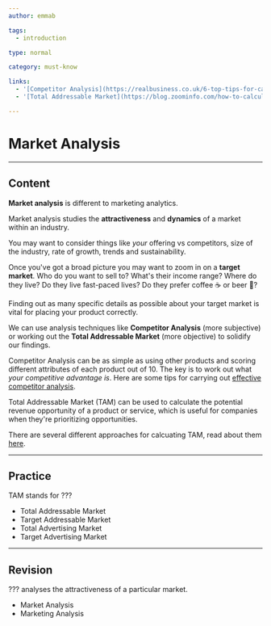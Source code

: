 ```yaml
---
author: emmab

tags:
  - introduction

type: normal

category: must-know

links:
  - '[Competitor Analysis](https://realbusiness.co.uk/6-top-tips-for-carrying-out-a-thorough-competitor-analysis/){website}'
  - '[Total Addressable Market](https://blog.zoominfo.com/how-to-calculate-total-addressable-market/#:~:text=To%20calculate%20your%20market%20size,your%20company%20service%20or%20product.){website}'

---
```

# Market Analysis

---
## Content

**Market analysis** is different to marketing analytics. 

Market analysis studies the **attractiveness** and **dynamics** of a market within an industry.

You may want to consider things like *your* offering vs competitors, size of the industry, rate of growth, trends and sustainability. 

Once you've got a broad picture you may want to zoom in on a **target market**. Who do you want to sell to? What's their income range? Where do they live? Do they live fast-paced lives? Do they prefer coffee ☕️ or beer 🍺? 

Finding out as many specific details as possible about your target market is vital for placing your product correctly.

We can use analysis techniques like **Competitor Analysis** (more subjective) or working out the **Total Addressable Market** (more objective) to solidify our findings.

Competitor Analysis can be as simple as using other products and scoring different attributes of each product out of 10. The key is to work out what *your competitive advantage is*. Here are some tips for carrying out [effective competitor analysis](https://realbusiness.co.uk/6-top-tips-for-carrying-out-a-thorough-competitor-analysis/).

Total Addressable Market (TAM) can be used to calculate the potential revenue opportunity of a product or service, which is useful for companies when they're prioritizing opportunities. 

There are several different approaches for calcuating TAM, read about them [here](https://blog.zoominfo.com/how-to-calculate-total-addressable-market/#:~:text=To%20calculate%20your%20market%20size,your%20company%20service%20or%20product.).

---
## Practice

TAM stands for ???

* Total Addressable Market
* Target Addressable Market
* Total Advertising Market
* Target Advertising Market


---
## Revision

??? analyses the attractiveness of a particular market.

* Market Analysis
* Marketing Analysis